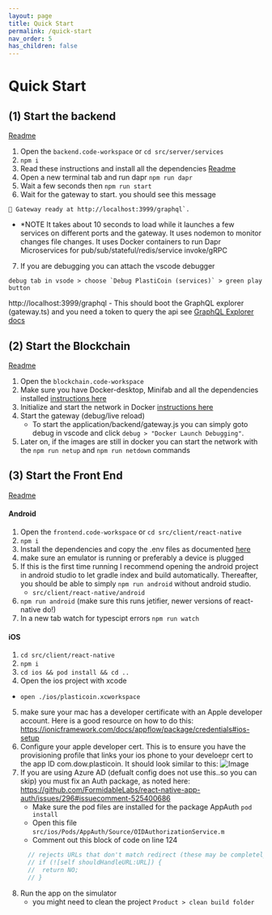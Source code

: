 ```yaml
---
layout: page
title: Quick Start
permalink: /quick-start
nav_order: 5
has_children: false
---
```


Quick Start
===========


(1) Start the backend
----------------
[Readme](./src/server/services/readme.md)
1. Open the `backend.code-workspace` or `cd src/server/services`
2. `npm i`
3. Read these instructions and install all the dependencies [Readme](./src/server/services/readme.md)
4. Open a new terminal tab and run dapr `npm run dapr`
5. Wait a few seconds then `npm run start`
6. Wait for the gateway to start. you should see this message 
```
🚀 Gateway ready at http://localhost:3999/graphql`.
```
  - *NOTE It takes about 10 seconds to load while it launches a few services on different ports and the gateway. It uses nodemon to monitor changes file changes. It uses Docker containers to run Dapr Microservices for pub/sub/stateful/redis/service invoke/gRPC
7. If you are debugging you can attach the vscode debugger 

```
debug tab in vsode > choose `Debug PlastiCoin (services)` > green play button
```
http://localhost:3999/graphql - This should boot the GraphQL explorer (gateway.ts) and you need a token to query the api see [GraphQL Explorer docs](#GraphQL-Explorer)

(2) Start the Blockchain
------------------
[Readme](./src/blockchain/hyperledger/readme.md)
1. Open the `blockchain.code-workspace`
2. Make sure you have Docker-desktop, Minifab and all the dependencies installed [instructions here](./src/blockchain/hyperledger/readme.md#1-prereq---install-minifabric)
3. Initialize and start the network in Docker [instructions here](./src/blockchain/hyperledger/readme.md#2-initialize-the-network-via-docker)
4. Start the gateway (debug/live reload) 
    - To start the application/backend/gateway.js you can simply goto debug in vscode and click `debug > "Docker Launch Debugging"`. 
5. Later on, if the images are still in docker you can start the network with the `npm run netup` and `npm run netdown` commands

(3) Start the Front End
------------------
[Readme](./src/client/react-native/readme.md)
#### Android

1. Open the `frontend.code-workspace` or `cd src/client/react-native`
2. `npm i`
3. Install the dependencies and copy the .env files as documented [here](./src/client/react-native/readme.md#install-frontend-dependencies)
3. make sure an emulator is running or preferably a device is plugged
4. If this is the first time running I recommend opening the android project in android studio 
to let gradle index and build automatically. Thereafter, you should be able to simply `npm run android` without android studio.
    - `src/client/react-native/android`
5. `npm run android` (make sure this runs jetifier, newer versions of react-native do!)
6. In a new tab watch for typescipt errors `npm run watch`


#### iOS

1. `cd src/client/react-native`
2. `npm i`
3. `cd ios && pod install && cd ..` 
4. Open the ios project with xcode
  - `open ./ios/plasticoin.xcworkspace`
5. make sure your mac has a developer certificate with an Apple developer account. Here is a good resource on how to do this: https://ionicframework.com/docs/appflow/package/credentials#ios-setup
6. Configure your apple developer cert. This is to ensure you have the provisioning profile that links your ios phone to your develoepr cert to the app ID com.dow.plasticoin. It should look similar to this:
![Image](./docs/assets/ios-cert-config.png)
7. If you are using Azure AD (defualt config does not use this..so you can skip) you must fix an Auth package, as noted here: https://github.com/FormidableLabs/react-native-app-auth/issues/296#issuecomment-525400686
    - Make sure the pod files are installed for the package AppAuth `pod install`
    - Open this file `src/ios/Pods/AppAuth/Source/OIDAuthorizationService.m`
    - Comment out this block of code on line 124
    ```js
      // rejects URLs that don't match redirect (these may be completely unrelated to the authorization)
      // if (![self shouldHandleURL:URL]) {
      //  return NO;
      // }
    ```
7. Run the app on the simulator
    - you might need to clean the project `Product > clean build folder`